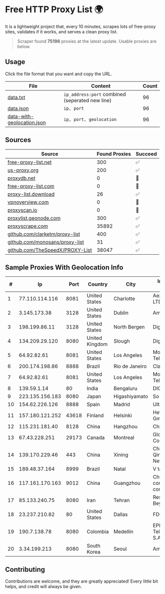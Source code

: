 
# Free HTTP Proxy List 🌍

It is a lightweight project that, every 10 minutes, scrapes lots of free-proxy sites, validates if it works, and serves a clean proxy list.


> Scraper found **75196** proxies at the latest update. Usable proxies are below.

## Usage

Click the file format that you want and copy the URL.


|File|Content|Count|
|----|-------|-----|
|[data.txt](https://raw.githubusercontent.com/themiralay/Proxy-List-World/master/data.txt)|`ip_address:port` combined (seperated new line)|96|
|[data.json](https://raw.githubusercontent.com/themiralay/Proxy-List-World/master/data.json)|`ip, port`|96|
|[data-with-geolocation.json](https://raw.githubusercontent.com/themiralay/Proxy-List-World/master/data-with-geolocation.json)|`ip, port, geolocation`|96|

## Sources

|Source|Found Proxies|Succeed|
|------|-------------|-------|
|[free-proxy-list.net](https://free-proxy-list.net)|300|✅|
|[us-proxy.org](https://www.us-proxy.org)|200|✅|
|[proxydb.net](http://proxydb.net)|0|🚫|
|[free-proxy-list.com](https://free-proxy-list.com/?page=&port=&type%5B%5D=http&type%5B%5D=https&up_time=0&search=Search)|0|🚫|
|[proxy-list.download](https://www.proxy-list.download/HTTP)|26|✅|
|[vpnoverview.com](https://vpnoverview.com/privacy/anonymous-browsing/free-proxy-servers)|0|🚫|
|[proxyscan.io](https://www.proxyscan.io)|0|🚫|
|[proxylist.geonode.com](https://proxylist.geonode.com/api/proxy-list?limit=300&page=1&sort_by=lastChecked&sort_type=desc&protocols=http,https)|300|✅|
|[proxyscrape.com](https://api.proxyscrape.com/v2/?request=displayproxies&protocol=http&timeout=10000&country=all&ssl=all&anonymity=all)|35892|✅|
|[github.com/clarketm/proxy-list](https://raw.githubusercontent.com/clarketm/proxy-list/master/proxy-list-raw.txt)|400|✅|
|[github.com/monosans/proxy-list](https://raw.githubusercontent.com/monosans/proxy-list/main/proxies/http.txt)|31|✅|
|[github.com/TheSpeedX/PROXY-List](https://raw.githubusercontent.com/TheSpeedX/PROXY-List/master/http.txt)|38047|✅|


## Sample Proxies With Geolocation Info

|#|Ip|Port|Country|City|Internet Service Provider|
|-|--|----|-------|----|-------------------------|
|1|77.110.114.116|8081|United States|Charlotte|Aeza International LTD|
|2|3.145.173.38|3128|United States|Dublin|Amazon.com, Inc.|
|3|198.199.86.11|3128|United States|North Bergen|DigitalOcean, LLC|
|4|134.209.29.120|8080|United Kingdom|Slough|DigitalOcean, LLC|
|5|64.92.82.61|8081|United States|Los Angeles|Momentum Telecom, Inc.|
|6|200.174.198.86|8888|Brazil|Rio de Janeiro|Claro S.A|
|7|64.92.82.61|8081|United States|Los Angeles|Momentum Telecom, Inc.|
|8|139.59.1.14|80|India|Bengaluru|DIGITALOCEAN|
|9|223.135.156.183|8080|Japan|Higashiyamato|So-net Corporation|
|10|154.62.226.126|8888|Spain|Madrid|Ultahost, Inc.|
|11|157.180.121.252|43618|Finland|Helsinki|Hetzner Online GmbH|
|12|115.231.181.40|8128|China|Hangzhou|China Telecom|
|13|67.43.228.251|29173|Canada|Montreal|GloboTech Communications|
|14|139.170.229.46|443|China|Xining|China Unicom Qinghai Province Network|
|15|189.48.37.164|8999|Brazil|Natal|V tal|
|16|117.161.170.163|9012|China|Guangzhou|China Mobile communications corporation|
|17|85.133.240.75|8080|Iran|Tehran|Respina Networks & Beyond PJSC|
|18|23.237.210.82|80|United States|Dallas|FDCservers.net|
|19|190.7.138.78|8080|Colombia|Medellín|EPM Telecomunicaciones S.A. E.S.P.|
|20|3.34.199.213|8080|South Korea|Seoul|Amazon.com, Inc.|



## Contributing

Contributions are welcome, and they are greatly appreciated! Every
little bit helps, and credit will always be given.

